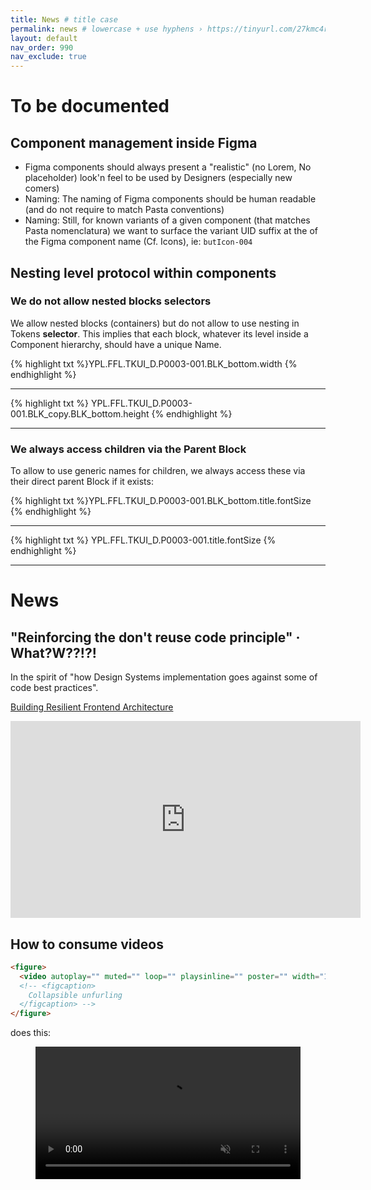 ```yaml
---
title: News # title case
permalink: news # lowercase + use hyphens › https://tinyurl.com/27kmc4rb
layout: default
nav_order: 990
nav_exclude: true
---
```



# To be documented

## Component management inside Figma

- Figma components should always present a "realistic" (no Lorem, No placeholder) look'n feel to be used by Designers (especially new comers)
- Naming: The naming of Figma components should be human readable (and do not require to match Pasta conventions)
- Naming: Still, for known variants of a given component (that matches Pasta nomenclatura) we want to surface the variant UID suffix at the of the Figma component name (Cf. Icons), ie: `butIcon-004` 


## Nesting level protocol within components

### We do not allow nested blocks selectors

We allow nested blocks (containers) but do not allow to use nesting in Tokens **selector**.
This implies that each block, whatever its level inside a Component hierarchy, should have a unique Name.

 <section class="flex-1_1-cols">
   <div>
      {% highlight txt %}YPL.FFL.TKUI_D.P0003-001.BLK_bottom.width {% endhighlight %}
      <hr class="dd-do">
      {% highlight txt %} YPL.FFL.TKUI_D.P0003-001.BLK_copy.BLK_bottom.height {% endhighlight %}
      <hr class="dd-dont">
   </div>
   <div>
   </div>
</section>

### We always access children via the Parent Block

To allow to use generic names for children, we always access these via their direct parent Block if it exists:

 <section class="flex-1_1-cols">
   <div>
      {% highlight txt %}YPL.FFL.TKUI_D.P0003-001.BLK_bottom.title.fontSize {% endhighlight %}
      <hr class="dd-do">
      {% highlight txt %} YPL.FFL.TKUI_D.P0003-001.title.fontSize {% endhighlight %}
      <hr class="dd-dont">
   </div>
   <div>
   </div>
</section>

# News

## "Reinforcing the don't reuse code principle" · What?W??!?!

In the spirit of "how Design Systems implementation goes against some of code best practices".

[Building Resilient Frontend Architecture](https://www.youtube.com/watch?v=TqfbAXCCVwE)   

<iframe width="560" height="315" src="https://www.youtube.com/embed/TqfbAXCCVwE" title="YouTube video player" frameborder="0" allow="accelerometer; autoplay; clipboard-write; encrypted-media; gyroscope; picture-in-picture" allowfullscreen></iframe>


## How to consume videos 

```html
<figure>
  <video autoplay="" muted="" loop="" playsinline="" poster="" width="100%" height="auto"><source src="https://uxcm-pasta.s3.us-west-1.amazonaws.com/FFL/FFL-P0016-Collapsible-anim-001.mp4" type="video/mp4"></video>
  <!-- <figcaption>
  	Collapsible unfurling
  </figcaption> -->
</figure>
```

does this:

<figure>
  <video autoplay="" muted="" loop="" playsinline="" poster="" width="100%" height="auto"><source src="https://uxcm-pasta.s3.us-west-1.amazonaws.com/FFL/FFL-P0016-Collapsible-anim-001.mp4" type="video/mp4"></video>
  <!-- <figcaption>
  	Collapsible unfurling
  </figcaption> -->
</figure>

